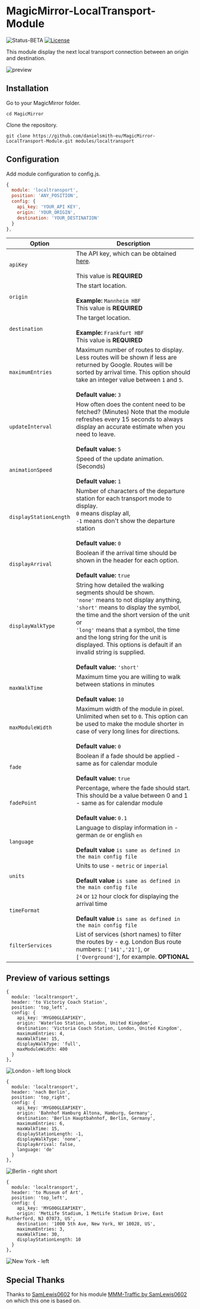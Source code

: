 # MagicMirror-LocalTransport-Module

<p>
<img src="https://img.shields.io/badge/Status-BETA-red.svg" alt="Status-BETA">
<a href="http://choosealicense.com/licenses/mit"><img src="https://img.shields.io/badge/license-MIT-blue.svg" alt="License"></a>
</p>

This module display the next local transport connection between an origin and destination.

![preview](https://github.com/GHLasse/MagicMirror-LocalTransport-Module/blob/master/.github/preview-Berlin.png)

## Installation

Go to your MagicMirror folder.

`cd MagicMirror`

Clone the repository.

`git clone https://github.com/danielsmith-eu/MagicMirror-LocalTransport-Module.git modules/localtransport`

## Configuration

Add module configuration to config.js.

```js
{
  module: 'localtransport',
  position: 'ANY_POSITION',
  config: {
    api_key: 'YOUR_API KEY',
    origin: 'YOUR_ORIGIN',
    destination: 'YOUR_DESTINATION'
  }
},
```

|Option|Description|
|---|---|
|`apiKey`|The API key, which can be obtained [here](https://developers.google.com/maps/documentation/directions/).<br><br>This value is **REQUIRED**|
|`origin`|The start location.<br><br>**Example:** `Mannheim HBF`<br>This value is **REQUIRED**|
|`destination`|The target location.<br><br>**Example:** `Frankfurt HBF`<br>This value is **REQUIRED**|
|`maximumEntries`|Maximum number of routes to display. Less routes will be shown if less are returned by Google. Routes will be sorted by arrival time. This option should take an integer value between `1` and `5`.<br><br>**Default value:** `3`|
|`updateInterval`|How often does the content need to be fetched? (Minutes) Note that the module refreshes every 15 seconds to always display an accurate estimate when you need to leave.<br><br>**Default value:** `5`|
|`animationSpeed`|Speed of the update animation. (Seconds)<br><br>**Default value:** `1`|
|`displayStationLength`|Number of characters of the departure station for each transport mode to display. <br>`0` means display all, <br>`-1` means don't show the departure station<br><br>**Default value:** `0`|
|`displayArrival`|Boolean if the arrival time should be shown in the header for each option.<br><br>**Default value:** `true`|
|`displayWalkType`|String how detailed the walking segments should be shown. <br> `'none'` means to not display anything,<br> `'short'` means to display the symbol, the time and the short version of the unit or <br> `'long'` means that a symbol, the time and the long string for the unit is displayed. This options is default if an invalid string is supplied.<br><br>**Default value:** `'short'`|
|`maxWalkTime`|Maximum time you are willing to walk between stations in minutes<br><br>**Default value:** `10`|
|`maxModuleWidth`|Maximum width of the module in pixel. Unlimited when set to `0`. This option can be used to make the module shorter in case of very long lines for directions. <br><br>**Default value:** `0`|
|`fade`|Boolean if a fade should be applied - same as for calendar module<br><br>**Default value:** `true`|
|`fadePoint`|Percentage, where the fade should start. This should be a value between 0 and 1 - same as for calendar module<br><br>**Default value:** `0.1`|
|`language`|Language to display information in - german `de` or english `en`<br><br>**Default value** `is same as defined in the main config file`|
|`units`|Units to use - `metric` or `imperial`<br><br>**Default value** `is same as defined in the main config file`|
|`timeFormat`|`24` or `12` hour clock for displaying the arrival time<br><br>**Default value** `is same as defined in the main config file`|
|`filterServices`|List of services (short names) to filter the routes by - e.g. London Bus route numbers: `['141','21']`, or `['Overground']`, for example. **OPTIONAL**|

## Preview of various settings

```
{
  module: 'localtransport',
  header: 'to Victoriy Coach Station',
  position: 'top_left',
  config: {
    api_key: 'MYG00GLEAP1KEY',
    origin: 'Waterloo Station, London, United Kingdom',
    destination: 'Victoria Coach Station, London, United Kingdom',
    maximumEntries: 4,
    maxWalkTime: 15,
    displayWalkType: 'full',
    maxModuleWidth: 400
  }
},
```
![London - left long block](https://github.com/GHLasse/MagicMirror-LocalTransport-Module/blob/master/.github/preview-London.png)
```
{
  module: 'localtransport',
  header: 'nach Berlin',
  position: 'top_right',
  config: {
    api_key: 'MYG00GLEAP1KEY',
    origin: 'Bahnhof Hamburg Altona, Hamburg, Germany',
    destination: 'Berlin Hauptbahnhof, Berlin, Germany',
    maximumEntries: 6,
    maxWalkTime: 15,
    displayStationLength: -1,
    displayWalkType: 'none',
    displayArrival: false,
    language: 'de'
  }
},
```
![Berlin - right short](https://github.com/GHLasse/MagicMirror-LocalTransport-Module/blob/master/.github/preview-Berlin.png)
```
{
  module: 'localtransport',
  header: 'to Museum of Art',
  position: 'top_left',
  config: {
    api_key: 'MYG00GLEAP1KEY',
    origin: 'MetLife Stadium, 1 MetLife Stadium Drive, East Rutherford, NJ 07073, US',
    destination: '1000 5th Ave, New York, NY 10028, US',
    maximumEntries: 3,
    maxWalkTime: 30,
    displayStationLength: 10
  }
},
```
![New York - left](https://github.com/GHLasse/MagicMirror-LocalTransport-Module/blob/master/.github/preview-NewYork.png)

## Special Thanks

Thanks to [SamLewis0602](https://github.com/SamLewis0602) for his module [MMM-Traffic by SamLewis0602](https://github.com/SamLewis0602/MMM-Traffic) on which this one is based on.
